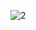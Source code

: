 
![2](https://user-images.githubusercontent.com/47505925/168491429-d7eb2f8b-7572-4e72-b85b-64bb785633a0.png)
